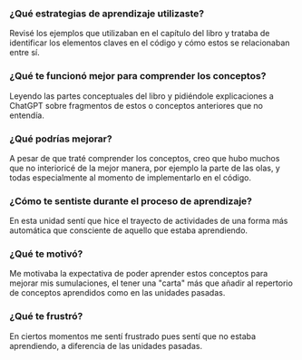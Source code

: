 ### ¿Qué estrategias de aprendizaje utilizaste?
Revisé los ejemplos que utilizaban en el capítulo del libro y trataba de identificar los elementos claves en el código y cómo estos se relacionaban entre sí. 

### ¿Qué te funcionó mejor para comprender los conceptos?
Leyendo las partes conceptuales del libro y pidiéndole explicaciones a ChatGPT sobre fragmentos de estos o conceptos anteriores que no entendía.

### ¿Qué podrías mejorar?
A pesar de que traté comprender los conceptos, creo que hubo muchos que no interioricé de la mejor manera, por ejemplo la parte de las olas, y todas especialmente
al momento de implementarlo en el código.

### ¿Cómo te sentiste durante el proceso de aprendizaje?
En esta unidad sentí que hice el trayecto de actividades de una forma más automática que consciente de aquello que estaba aprendiendo.

### ¿Qué te motivó?
Me motivaba la expectativa de poder aprender estos conceptos para mejorar mis sumulaciones, el tener una "carta" más que añadir al repertorio de conceptos aprendidos como en las unidades pasadas.

### ¿Qué te frustró?
En ciertos momentos me sentí frustrado pues sentí que no estaba aprendiendo, a diferencia de las unidades pasadas.
